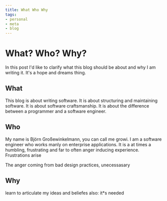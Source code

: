 ```yaml
---
title: What Who Why
tags:
- personal
- meta
- blog
---
```

# What? Who? Why?
In this post I'd like to clarify what this blog should be about and why I am writing it. It's a hope and dreams thing.

## What
This blog is about writing software. It is about structuring and maintaining software. It is about software craftsmanship. It is about the difference between a programmer and a software engineer.

## Who 
My name is Björn Großewinkelmann, you can call me growi. I am a software engineer who works manly on enterprise applications. It is a at times a humbling, frustrating and far to often anger inducing experience. Frustrations arise 

The anger coming from bad design practices, unecessasary 

## Why
learn to articulate my ideas and beliefes
also: it*s needed
<!--stackedit_data:
eyJoaXN0b3J5IjpbLTcwODMwODAyNiwtNDQ0Njk5OTE0LDE0OD
E2ODkxMDMsLTYxMDM3MzQ3OCwtMTA5OTg0MzkyLC01NTEyNTIw
MjAsMTk2MzY1MzE5NCwxMjUxMTQxNDY3LDExMDE0NDUxMzQsLT
E2ODk1ODQ0OTcsLTE3Mzc3MTI3NTEsLTU3NDY1MzY4LDE5MzY3
NTU0NDksLTUwMDQ3NDIzNl19
-->